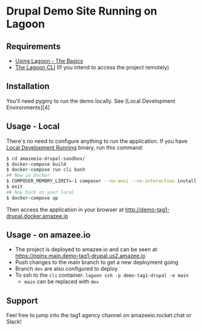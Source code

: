 Drupal Demo Site Running on Lagoon
===========================================

Requirements
------------

  * [Using Lagoon - The Basics][1]
  * [The Lagoon CLI][3] (If you intend to access the project remotely)

Installation
------------

You'll need pygmy to run the demo locally. See [Local Development Environments][4]

Usage - Local
-------------

There's no need to configure anything to run the application. If you have
[Local Development Running][2] binary, run this command:

```bash
$ cd amazeeio-drupal-sandbox/
$ docker-compose build
$ docker-compose run cli bash 
## Now in Docker
$ COMPOSER_MEMORY_LIMIT=-1 composer --no-ansi --no-interaction install --no-progress
$ exit
## Now back on your local
$ docker-compose up
```

Then access the application in your browser at http://demo-tag1-drupal.docker.amazee.io

Usage - on amazee.io
---------------------

- The project is deployed to amazee.io and can be seen at https://nginx.main.demo-tag1-drupal.us2.amazee.io
- Push changes to the main branch to get a new deployment going
- Branch `dev` are also configured to deploy
- To ssh to the `cli` container: `lagoon ssh -p demo-tag1-drupal -e main` 
  -  `main` can be replaced with `dev` 

Support
-------
Feel free to jump into the tag1 agency channel on amazeeio.rocket.chat or Slack! 


[1]: https://docs.lagoon.sh/using-lagoon-the-basics
[2]: https://docs.lagoon.sh/using-lagoon-the-basics/local-development-environments/
[3]: https://docs.lagoon.sh/installing-lagoon/lagoon-cli/
